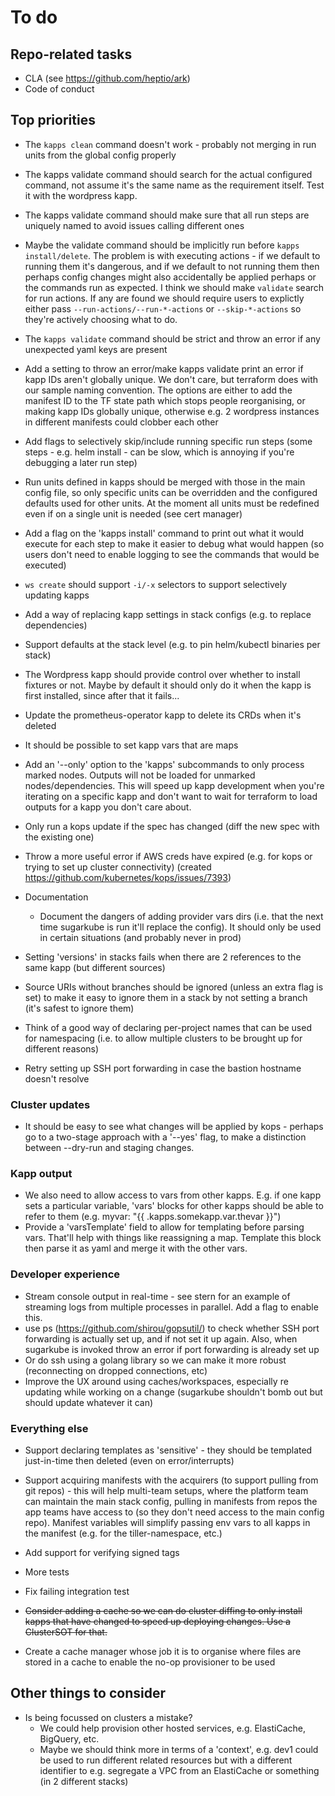 # To do
## Repo-related tasks
* CLA (see https://github.com/heptio/ark)
* Code of conduct

## Top priorities
* The `kapps clean` command doesn't work - probably not merging in run units from the global config properly
* The kapps validate command should search for the actual configured command, not assume it's the same name as the requirement itself. Test it with the wordpress kapp.
* The kapps validate command should make sure that all run steps are uniquely named to avoid issues calling different ones
* Maybe the validate command should be implicitly run before `kapps install/delete`. The problem is with executing actions - if we default to running them it's dangerous, and if we default to not running them then perhaps config changes might also accidentally be applied perhaps or the commands run as expected. I think we should make `validate` search for run actions. If any are found we should require users to explictly either pass `--run-actions/--run-*-actions` or `--skip-*-actions` so they're actively choosing what to do.
* The `kapps validate` command should be strict and throw an error if any unexpected yaml keys are present 
* Add a setting to throw an error/make kapps validate print an error if kapp IDs aren't globally unique. We don't care, but terraform does with our sample naming convention. The options are either to add the manifest ID to the TF state path which stops people reorganising, or making kapp IDs globally unique, otherwise e.g. 2 wordpress instances in different manifests could clobber each other  
* Add flags to selectively skip/include running specific run steps (some steps - e.g. helm install - can be slow, which is annoying if you're debugging a later run step)
* Run units defined in kapps should be merged with those in the main config file, so only specific units can be overridden and the configured defaults used for other units. At the moment all units must be redefined even if on a single unit is needed (see cert manager)
* Add a flag on the 'kapps install' command to print out what it would execute for each step to make it easier to debug what would happen (so users don't need to enable logging to see the commands that would be executed)
* `ws create` should support `-i/-x` selectors to support selectively updating kapps

* Add a way of replacing kapp settings in stack configs (e.g. to replace dependencies)
* Support defaults at the stack level (e.g. to pin helm/kubectl binaries per stack)

* The Wordpress kapp should provide control over whether to install fixtures or not. Maybe by default it should only do it when the kapp is first installed, since after that it fails...
* Update the prometheus-operator kapp to delete its CRDs when it's deleted

* It should be possible to set kapp vars that are maps
* Add an '--only' option to the 'kapps' subcommands to only process marked nodes. Outputs will not be loaded for unmarked nodes/dependencies. This will speed up kapp development when you're iterating on a specific kapp and don't want to wait for terraform to load outputs for a kapp you don't care about. 
* Only run a kops update if the spec has changed (diff the new spec with the existing one)
* Throw a more useful error if AWS creds have expired (e.g. for kops or trying to set up cluster connectivity) (created https://github.com/kubernetes/kops/issues/7393)
* Documentation
  * Document the dangers of adding provider vars dirs (i.e. that the next time sugarkube is run it'll replace the config). It should only be used in certain situations (and probably never in prod)
* Setting 'versions' in stacks fails when there are 2 references to the same kapp (but different sources)
* Source URIs without branches should be ignored (unless an extra flag is set) to make it easy to ignore them in a stack by not setting a branch (it's safest to ignore them)
* Think of a good way of declaring per-project names that can be used for namespacing (i.e. to allow multiple clusters to be brought up for different reasons)
* Retry setting up SSH port forwarding in case the bastion hostname doesn't resolve

### Cluster updates
* It should be easy to see what changes will be applied by kops - perhaps go to a two-stage approach with a '--yes' flag, to make a distinction between --dry-run and staging changes.

### Kapp output
* We also need to allow access to vars from other kapps. E.g. if one kapp sets a particular variable, 
  'vars' blocks for other kapps should be able to refer to them (e.g. myvar: "{{ .kapps.somekapp.var.thevar }}")
* Provide a 'varsTemplate' field to allow for templating before parsing vars. That'll help with things like reassigning
  a map. Template this block then parse it as yaml and merge it with the other vars.

### Developer experience
* Stream console output in real-time - see stern for an example of streaming logs from multiple processes in parallel. Add a flag to enable this.
* use ps (https://github.com/shirou/gopsutil/) to check whether SSH port forwarding is actually set up, and 
  if not set it up again. Also, when sugarkube is invoked throw an error if port forwarding is already set up
* Or do ssh using a golang library so we can make it more robust (reconnecting on dropped connections, etc)
* Improve the UX around using caches/workspaces, especially re updating while working on a change (sugarkube shouldn't bomb out but should update whatever it can)
  
### Everything else
* Support declaring templates as 'sensitive' - they should be templated just-in-time then deleted (even on error/interrupts)

* Support acquiring manifests with the acquirers (to support pulling from git repos) - this will help multi-team setups, where the platform team can 
  maintain the main stack config, pulling in manifests from repos the app teams have access to (so they don't need
  access to the main config repo). Manifest variables will simplify passing env vars to all kapps in the manifest
  (e.g. for the tiller-namespace, etc.)

* Add support for verifying signed tags
* More tests 
* Fix failing integration test

* ~~Consider adding a cache so we can do cluster diffing to only install kapps that have changed to speed up
  deploying changes. Use a ClusterSOT for that.~~
* Create a cache manager whose job it is to organise where files are stored in a cache to enable the no-op provisioner to be used

## Other things to consider
* Is being focussed on clusters a mistake? 
    * We could help provision other hosted services, e.g. ElastiCache, BigQuery, etc. 
    * Maybe we should think more in terms of a 'context', e.g. dev1 could be used to run different related
      resources but with a different identifier to e.g. segregate a VPC from an ElastiCache or something (in 2 
      different stacks)
  